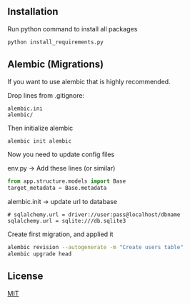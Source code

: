 ## Installation

Run python command to install all packages

```bash
python install_requirements.py
```

## Alembic (Migrations)

If you want to use alembic that is highly recommended.

Drop lines from .gitignore:

```
alembic.ini
alembic/
```

Then initialize alembic

```bash
alembic init alembic
```

Now you need to update config files

env.py -> Add these lines (or similar)

```python
from app.structure.models import Base
target_metadata = Base.metadata
```

alembic.init -> update url to database

```
# sqlalchemy.url = driver://user:pass@localhost/dbname
sqlalchemy.url = sqlite:///db.sqlite3
```

Create first migration, and applied it

```bash
alembic revision --autogenerate -m "Create users table"
alembic upgrade head
```

## License

[MIT](https://choosealicense.com/licenses/mit/)
